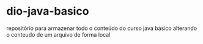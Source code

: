 # dio-java-basico
repositório para armazenar todo o conteúdo do curso java básico 
alterando o conteudo de um arquivo de forma local